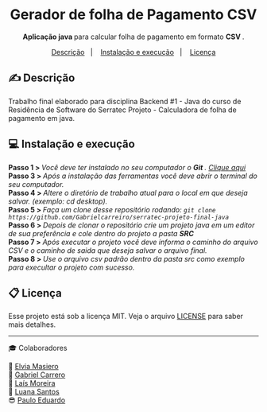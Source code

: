 <h1 align="center"> Gerador de folha de Pagamento CSV </h1>
<p align="center"> <strong> Aplicação java </strong> para calcular folha de pagamento em formato <strong> CSV </strong>.  </p>


<p align="center">
  <a href="#-descrição">Descrição</a>&nbsp;&nbsp;&nbsp;|&nbsp;&nbsp;&nbsp;
  <a href="#-instalação-e-execução">Instalação e execução</a>&nbsp;&nbsp;&nbsp;|&nbsp;&nbsp;&nbsp;
  <a href="#memo-licença">Licença</a>
</p>
 
## ✍ Descrição

 Trabalho final elaborado para disciplina Backend #1 - Java do curso de Residência de Software do Serratec Projeto - Calculadora de folha de pagamento em java.

 ## 💻 Instalação e execução
 
<strong> Passo 1 > </strong> <i> Você deve ter instalado no seu computador o <strong> Git  </strong>. <a href="https://git-scm.com/"> Clique aqui </a></i><br>
<strong> Passo 3 > </strong> <i> Após a instalação das ferramentas você deve abrir o terminal do seu computador. </i><br>
<strong> Passo 4 > </strong> <i> Altere o diretório de trabalho atual para o local em que deseja salvar. (exemplo: cd desktop).</i><br>
<strong> Passo 5 > </strong> <i> Faça um clone desse repositório rodando: `git clone https://github.com/Gabrielcarreiro/serratec-projeto-final-java`</i><br>
<strong> Passo 6 > </strong> <i> Depois de clonar o repositório crie um projeto java em um editor de sua preferência e cole dentro do projeto a pasta <strong> SRC </strong> </i><br>
<strong> Passo 7 > </strong> <i> Após executar o projeto você deve informa o caminho do arquivo CSV e o caminho de saida que deseja salvar o arquivo final. </i><br>
<strong> Passo 8 > </strong> <i> Use o arquivo csv padrão dentro da pasta src como exemplo para execultar o projeto com sucesso.</i><br>

## 📋 Licença

Esse projeto está sob a licença MIT. Veja o arquivo [LICENSE](LICENSE.md) para saber mais detalhes.

---

:mortar_board: Colaboradores 

:woman: <a href="https://github.com/elviamasiero">Elvia Masiero</a></br>
:boy: <a href="https://github.com/GabrielCarreiro">Gabriel Carrero </a></br>
:woman: <a href="https://github.com/lais-mm">Laís Moreira </a></br>
:woman: <a href="https://github.com/saalua">Luana Santos</a></br>
:sunglasses: <a href="https://github.com/PauloDudu">Paulo Eduardo</a></br>

